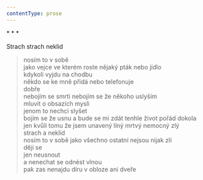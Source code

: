 ```yaml
---
contentType: prose
---
```


\* \* \*

Strach strach neklid

> nosím to v sobě  
> jako vejce ve kterém roste nějaký pták nebo jídlo  
> kdykoli vyjdu na chodbu  
> někdo se ke mně přidá nebo telefonuje  
> dobře  
> nebojím se smrti nebojím se že někoho uslyším  
> mluvit o obsazích mysli  
> jenom to nechci slyšet  
> bojím se že usnu a bude se mi zdát tenhle život pořád dokola  
> jen kvůli tomu že jsem unavený líný mrtvý nemocný zlý  
> strach a neklid  
> nosím to v sobě jako všechno ostatní nejsou nijak zlí  
> dějí se  
> jen neusnout  
> a nenechat se odnést vlnou  
> pak zas nenajdu díru v obloze ani dveře
